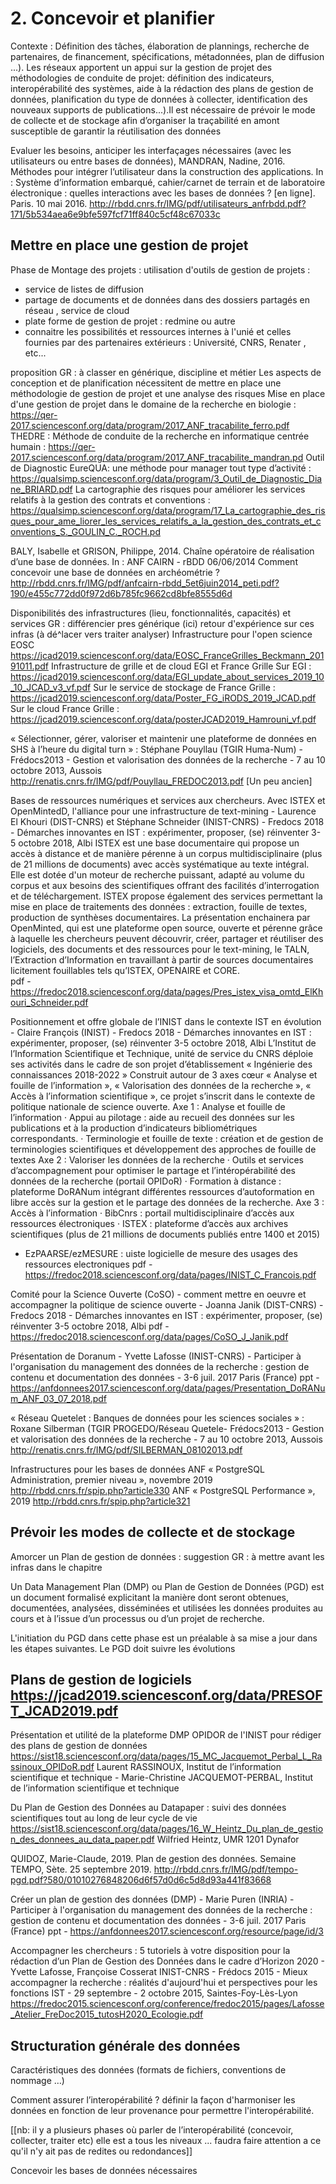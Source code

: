 # 2. Concevoir et planifier

Contexte : Définition des tâches, élaboration de plannings, recherche
de partenaires, de financement, spécifications, métadonnées, plan
de diffusion ...). Les réseaux apportent un appui sur la gestion
de projet des méthodologies de conduite de projet:  définition des
indicateurs, interopérabilité des systèmes, aide à la rédaction des
plans de gestion de données, planification du type de données à
collecter, identification des nouveaux supports de publications...).Il
est nécessaire de prévoir le mode de collecte et de stockage afin
d’organiser la traçabilité en amont susceptible de garantir la
réutilisation des données


Evaluer les besoins, anticiper les interfaçages nécessaires (avec
les utilisateurs ou entre bases de données), MANDRAN, Nadine, 2016.
Méthodes pour intégrer l’utilisateur dans la construction des
applications. In : Système d’information embarqué, cahier/carnet
de terrain et de laboratoire électronique : quelles interactions
avec les bases de données ? [en ligne]. Paris. 10 mai 2016.
http://rbdd.cnrs.fr/IMG/pdf/utilisateurs_anfrbdd.pdf?171/5b534aea6e9bfe597fcf71ff840c5cf48c67033c


## Mettre en place une gestion de projet

Phase de Montage des projets : utilisation d'outils de gestion de projets : 
   - service de listes de diffusion
   - partage de documents et de données dans des dossiers partagés en réseau , service de cloud
   - plate forme de gestion de projet : redmine ou autre
   - connaitre les possibilités et ressources internes à l'unié et celles fournies par des partenaires extérieurs : Université, CNRS, Renater , etc...
    
proposition GR : à classer en générique, discipline et métier
Les aspects de conception et de planification nécessitent de mettre en place une méthodologie de gestion de projet et une analyse des risques
Mise en place d'une gestion de projet dans le domaine de la recherche en biologie : https://qer-2017.sciencesconf.org/data/program/2017_ANF_tracabilite_ferro.pdf
THEDRE : Méthode de conduite de la recherche en informatique centrée humain : https://qer-2017.sciencesconf.org/data/program/2017_ANF_tracabilite_mandran.pd
Outil de Diagnostic EureQUA: une méthode pour manager tout type d’activité : https://qualsimp.sciencesconf.org/data/program/3_Outil_de_Diagnostic_Diane_BRIARD.pdf
La cartographie des risques  pour améliorer les services relatifs à la gestion des contrats et conventions : https://qualsimp.sciencesconf.org/data/program/17_La_cartographie_des_risques_pour_ame_liorer_les_services_relatifs_a_la_gestion_des_contrats_et_conventions_S._GOULIN_C._ROCH.pd

BALY, Isabelle et GRISON, Philippe, 2014. Chaîne opératoire de réalisation d’une base de données. In : ANF CAIRN - rBDD 06/06/2014 Comment concevoir une base de données en archéométrie ? http://rbdd.cnrs.fr/IMG/pdf/anfcairn-rbdd_5et6juin2014_peti.pdf?190/e455c772dd0f972d6b785fc9662cd8bfe8555d6d

Disponibilités des infrastructures (lieu, fonctionnalités, capacités) et services
GR : différencier pres générique (ici)
retour d'expérience sur ces infras (à dé^lacer vers traiter analyser)
Infrastructure pour l'open science EOSC
https://jcad2019.sciencesconf.org/data/EOSC_FranceGrilles_Beckmann_20191011.pdf
Infrastructure de grille et de cloud EGI et France Grille
Sur EGI : https://jcad2019.sciencesconf.org/data/EGI_update_about_services_2019_10_10_JCAD_v3_vf.pdf
Sur le service de stockage de France Grille : https://jcad2019.sciencesconf.org/data/Poster_FG_iRODS_2019_JCAD.pdf
Sur le cloud France Grille :  https://jcad2019.sciencesconf.org/data/posterJCAD2019_Hamrouni_vf.pdf

« Sélectionner, gérer, valoriser et maintenir une plateforme de données en SHS à l’heure du digital turn » : Stéphane Pouyllau (TGIR Huma-Num) - Frédocs2013 - Gestion et valorisation des données de la recherche -  7 au 10 octobre 2013, Aussois
http://renatis.cnrs.fr/IMG/pdf/Pouyllau_FREDOC2013.pdf  [Un peu ancien]

Bases de ressources numériques et services aux chercheurs. Avec ISTEX et OpenMintedD, l'alliance pour une infrastructure de text-mining - Laurence El Khouri (DIST-CNRS) et Stéphane Schneider (INIST-CNRS) - Fredocs 2018 - Démarches innovantes en IST : expérimenter, proposer, (se) réinventer 3-5 octobre 2018, Albi
ISTEX est une base documentaire qui  propose un accès à distance et de manière pérenne à un corpus multidisciplinaire (plus de 21 millions de documents) avec accès systématique au texte intégral. Elle est dotée d'un moteur de recherche puissant, adapté au volume du corpus et aux besoins des scientifiques offrant des facilités d’interrogation et de téléchargement. ISTEX propose également des services permettant la mise en place de traitements des données : extraction, fouille de textes, production de synthèses documentaires. 
La présentation enchainera par OpenMinted, qui est une plateforme open source, ouverte et pérenne grâce à laquelle les chercheurs peuvent découvrir, créer, partager et réutiliser des logiciels, des documents et des ressources pour le text-mining, le TALN, l’Extraction d’Information en travaillant à partir de sources documentaires licitement fouillables tels qu’ISTEX, OPENAIRE et CORE.  
pdf - https://fredoc2018.sciencesconf.org/data/pages/Pres_istex_visa_omtd_ElKhouri_Schneider.pdf

Positionnement et offre globale de l’INIST dans le contexte IST en évolution - Claire François (INIST) - Fredocs 2018 - Démarches innovantes en IST : expérimenter, proposer, (se) réinventer 3-5 octobre 2018, Albi
 L’Institut de l’Information Scientifique et Technique, unité de service du CNRS déploie ses activités dans le cadre de son projet d’établissement « Ingénierie des connaissances 2018-2022 »
Construit autour de 3 axes cœur « Analyse et fouille de l’information », « Valorisation des données de la recherche », « Accès à l’information scientifique », ce projet s’inscrit dans le contexte de politique nationale de science ouverte.
Axe 1 : Analyse et fouille de l’information 
·  Appui au pilotage : aide au recueil des données sur les publications et à la production d’indicateurs bibliométriques correspondants. 
·  Terminologie et fouille de texte : création et de gestion de terminologies scientifiques et développement des approches de fouille de textes 
Axe 2 : Valoriser les données de la recherche 
· Outils et services d’accompagnement pour optimiser le partage et l’intéropérabilité des données de la recherche (portail OPIDoR) 
·  Formation à distance : plateforme DoRANum intégrant différentes ressources d’autoformation en libre accès sur la gestion et le partage des données de la recherche. 
Axe 3 : Accès à l’information 
· BibCnrs : portail multidisciplinaire d’accès aux ressources électroniques 
· ISTEX : plateforme d’accès aux archives scientifiques (plus de 21 millions de documents publiés entre 1400 et 2015)
- EzPAARSE/ezMESURE : uiste logicielle de mesure des usages des ressources electroniques
pdf - https://fredoc2018.sciencesconf.org/data/pages/INIST_C_Francois.pdf

Comité pour la Science Ouverte (CoSO) - comment mettre en oeuvre et accompagner la politique de science ouverte - Joanna Janik (DIST-CNRS)  - Fredocs 2018 - Démarches innovantes en IST : expérimenter, proposer, (se) réinventer 3-5 octobre 2018, Albi
pdf - https://fredoc2018.sciencesconf.org/data/pages/CoSO_J_Janik.pdf

Présentation de Doranum - Yvette Lafosse (INIST-CNRS)  - Participer à l'organisation du management des données de la recherche : gestion de contenu et documentation des données -  3-6 juil. 2017 Paris (France) 
ppt -  https://anfdonnees2017.sciencesconf.org/data/pages/Presentation_DoRANum_ANF_03_07_2018.pdf 

« Réseau Quetelet : Banques de données pour les sciences sociales » : Roxane Silberman (TGIR PROGEDO/Réseau Quetele- Frédocs2013 - Gestion et valorisation des données de la recherche -  7 au 10 octobre 2013, Aussois
http://renatis.cnrs.fr/IMG/pdf/SILBERMAN_08102013.pdf

Infrastructures pour les bases de données
ANF « PostgreSQL Administration, premier niveau », novembre 2019
http://rbdd.cnrs.fr/spip.php?article330
ANF « PostgreSQL Performance », 2019
http://rbdd.cnrs.fr/spip.php?article321

## Prévoir les  modes de collecte et de stockage 

Amorcer un Plan de gestion de données : 
    suggestion GR : à mettre avant les infras dans le chapitre

 Un Data Management Plan (DMP) ou Plan de Gestion de Données (PGD) est un document formalisé explicitant la manière dont seront obtenues, documentées, analysées, disséminées et utilisées les données produites au cours et à l’issue d’un processus ou d’un projet de recherche.

L'initiation du PGD dans cette phase est un préalable à sa mise a jour dans les étapes suivantes. Le PGD doit suivre les évolutions
 
 
## Plans de gestion de logiciels https://jcad2019.sciencesconf.org/data/PRESOFT_JCAD2019.pdf
 
Présentation et utilité de la plateforme DMP OPIDOR de l'INIST pour rédiger des plans de gestion de données
https://sist18.sciencesconf.org/data/pages/15_MC_Jacquemot_Perbal_L_Rassinoux_OPIDoR.pdf
Laurent RASSINOUX, Institut de l’information scientifique et technique - Marie-Christine JACQUEMOT-PERBAL, Institut de l’information scientifique et technique

Du Plan de Gestion des Données au Datapaper : suivi des données scientifiques tout au long de leur cycle de vie
https://sist18.sciencesconf.org/data/pages/16_W_Heintz_Du_plan_de_gestion_des_donnees_au_data_paper.pdf
Wilfried Heintz, UMR 1201 Dynafor

QUIDOZ, Marie-Claude, 2019. Plan de gestion des données. Semaine TEMPO, Sète. 25 septembre 2019. http://rbdd.cnrs.fr/IMG/pdf/tempo-pgd.pdf?580/01010276848206d6f57d0d6c5d8d93a441f83668

 Créer un plan de gestion des données (DMP)  - Marie Puren (INRIA) - Participer à l'organisation du management des données de la recherche : gestion de contenu et documentation des données -  3-6 juil. 2017 Paris (France) 
ppt -  https://anfdonnees2017.sciencesconf.org/resource/page/id/3   

Accompagner les chercheurs : 5 tutoriels à votre disposition pour la rédaction d’un Plan de Gestion des Données dans le cadre d’Horizon 2020 - Yvette Lafosse, Françoise Cosserat INIST-CNRS - Frédocs 2015 - Mieux accompagner la recherche : réalités d'aujourd'hui et perspectives pour les fonctions IST - 29 septembre - 2 octobre 2015, Saintes-Foy-Lès-Lyon
https://fredoc2015.sciencesconf.org/conference/fredoc2015/pages/Lafosse_Atelier_FreDoc2015_tutosH2020_Ecologie.pdf


## Structuration générale des données

Caractéristiques des données (formats de fichiers, conventions de nommage …)


Comment assurer l’interopérabilité ?
définir la façon d'harmoniser les données en fonction de leur provenance pour permettre l'interopérabilité.

[[nb: il y a plusieurs phases où parler de l’interopérabilité (concevoir, collecter, traiter etc) elle est a tous les niveaux ... 
faudra faire attention a ce qu'il n'y ait pas de redites ou redondances]]


Concevoir les bases de données nécessaires


